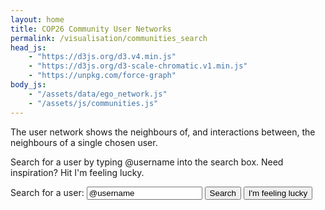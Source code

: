 ```yaml
---
layout: home
title: COP26 Community User Networks
permalink: /visualisation/communities_search
head_js:
    - "https://d3js.org/d3.v4.min.js"
    - "https://d3js.org/d3-scale-chromatic.v1.min.js"
    - "https://unpkg.com/force-graph"
body_js:
    - "/assets/data/ego_network.js"
    - "/assets/js/communities.js"
---
```


The user network shows the neighbours of, and interactions between, the neighbours of a single chosen user.

Search for a user by typing @username into the search box. Need inspiration? Hit I'm feeling lucky.

Search for a user: <input type="text" id="username" value="@username">
<button id="search" onclick="UserSearch(0)" >Search</button>
<button if="lucky"  onclick="LuckySearch(0)">I'm feeling lucky</button>
<p id="message"></p>

<div id="graph"></div>

